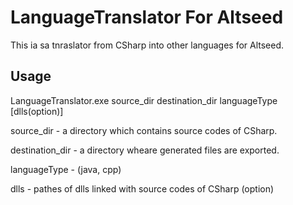 ﻿LanguageTranslator For Altseed
=========================

This ia sa tnraslator from CSharp into other languages for Altseed.


## Usage

LanguageTranslator.exe source_dir destination_dir languageType [dlls(option)]

source_dir - a directory which contains source codes of CSharp.

destination_dir - a directory wheare generated files are exported.

languageType - (java, cpp)

dlls - pathes of dlls linked with source codes of CSharp (option)